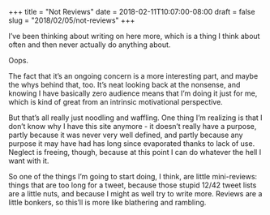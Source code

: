 +++
title = "Not Reviews"
date = 2018-02-11T10:07:00-08:00
draft = false
slug = "2018/02/05/not-reviews"
+++

I’ve been thinking about writing on here more, which is a thing I think about often and then never actually do anything about.

Oops.

The fact that it’s an ongoing concern is a more interesting part, and maybe the whys behind that, too.  It’s neat looking back at the nonsense, and knowing I have basically zero audience means that I’m doing it just for me, which is kind of great from an intrinsic motivational perspective.

But that’s all really just noodling and waffling.  One thing I’m realizing is that I don’t know why I have this site anymore - it doesn’t really have a purpose, partly because it was never very well defined, and partly because any purpose it may have had has long since evaporated thanks to lack of use.  Neglect is freeing, though, because at this point I can do whatever the hell I want with it.

So one of the things I’m going to start doing, I think, are little mini-reviews: things that are too long for a tweet, because those stupid 12/42 tweet lists are a little nuts, and because I might as well try to write more.  Reviews are a little bonkers, so this’ll is more like blathering and rambling.
